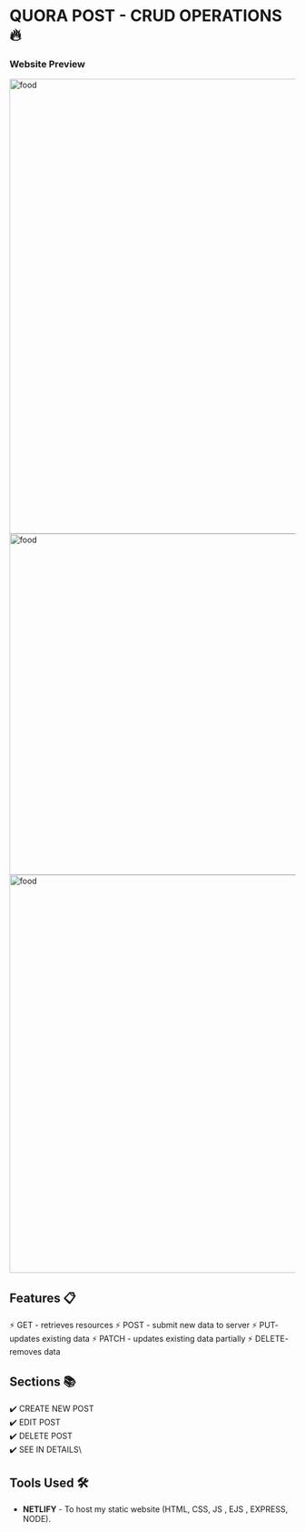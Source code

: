 # QUORA POST - CRUD OPERATIONS 🔥


### Website Preview

<img align="center" alt="food" width ="600px"  height ="800px" src="https://github.com/ruchikayadav1408/MERN_PROJECTS/assets/86114973/d97e1eea-bc69-43bb-812e-93f347c70a9a"/>
<br>


<img align="center" alt="food" height ="600px" width ="800px" src="https://github.com/ruchikayadav1408/MERN_PROJECTS/assets/86114973/e149d0fc-d767-496b-8a38-4b63d5ebdd4c"/>
<br>



<img align="center" alt="food" height ="700px" width ="800px" src="https://github.com/ruchikayadav1408/MERN_PROJECTS/assets/86114973/e1310c9d-98bf-4274-96d2-6866ea153ede"/>

## Features 📋
⚡️ GET - retrieves resources
⚡️ POST - submit new data to server
⚡️ PUT- updates existing data
⚡️ PATCH - updates existing data partially
⚡️ DELETE- removes data


## Sections 📚
✔️ CREATE NEW POST\
✔️ EDIT POST\
✔️ DELETE POST\
✔️ SEE IN DETAILS\

## Tools Used 🛠️
* <b>NETLIFY</b> - To host my static website (HTML, CSS, JS , EJS , EXPRESS, NODE).
